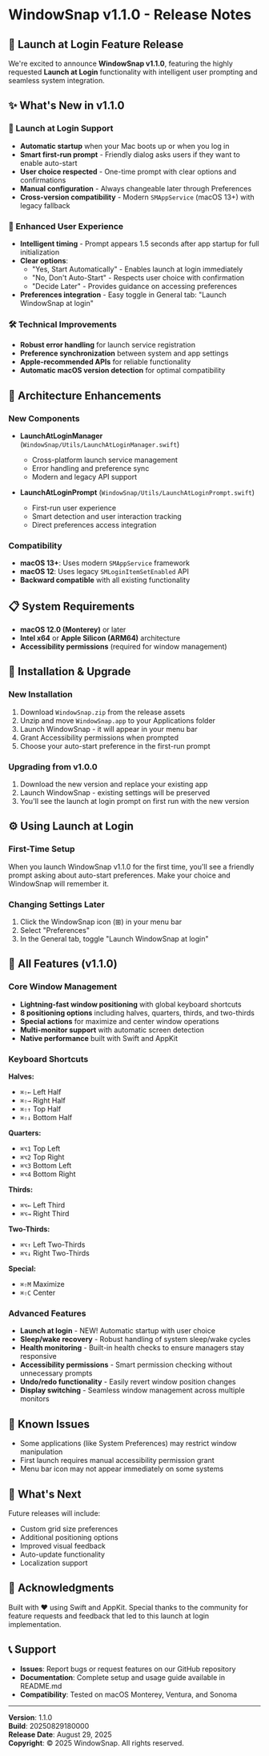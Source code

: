 # WindowSnap v1.1.0 - Release Notes

## 🚀 Launch at Login Feature Release

We're excited to announce **WindowSnap v1.1.0**, featuring the highly requested **Launch at Login** functionality with intelligent user prompting and seamless system integration.

## ✨ What's New in v1.1.0

### 🔄 Launch at Login Support
- **Automatic startup** when your Mac boots up or when you log in
- **Smart first-run prompt** - Friendly dialog asks users if they want to enable auto-start
- **User choice respected** - One-time prompt with clear options and confirmations
- **Manual configuration** - Always changeable later through Preferences
- **Cross-version compatibility** - Modern `SMAppService` (macOS 13+) with legacy fallback

### 🎯 Enhanced User Experience
- **Intelligent timing** - Prompt appears 1.5 seconds after app startup for full initialization
- **Clear options**: 
  - "Yes, Start Automatically" - Enables launch at login immediately
  - "No, Don't Auto-Start" - Respects user choice with confirmation
  - "Decide Later" - Provides guidance on accessing preferences
- **Preferences integration** - Easy toggle in General tab: "Launch WindowSnap at login"

### 🛠 Technical Improvements
- **Robust error handling** for launch service registration
- **Preference synchronization** between system and app settings
- **Apple-recommended APIs** for reliable functionality
- **Automatic macOS version detection** for optimal compatibility

## 🔧 Architecture Enhancements

### New Components
- **LaunchAtLoginManager** (`WindowSnap/Utils/LaunchAtLoginManager.swift`)
  - Cross-platform launch service management
  - Error handling and preference sync
  - Modern and legacy API support

- **LaunchAtLoginPrompt** (`WindowSnap/Utils/LaunchAtLoginPrompt.swift`)
  - First-run user experience
  - Smart detection and user interaction tracking
  - Direct preferences access integration

### Compatibility
- **macOS 13+**: Uses modern `SMAppService` framework
- **macOS 12**: Uses legacy `SMLoginItemSetEnabled` API
- **Backward compatible** with all existing functionality

## 📋 System Requirements

- **macOS 12.0 (Monterey)** or later
- **Intel x64** or **Apple Silicon (ARM64)** architecture
- **Accessibility permissions** (required for window management)

## 🚀 Installation & Upgrade

### New Installation
1. Download `WindowSnap.zip` from the release assets
2. Unzip and move `WindowSnap.app` to your Applications folder
3. Launch WindowSnap - it will appear in your menu bar
4. Grant Accessibility permissions when prompted
5. Choose your auto-start preference in the first-run prompt

### Upgrading from v1.0.0
1. Download the new version and replace your existing app
2. Launch WindowSnap - existing settings will be preserved
3. You'll see the launch at login prompt on first run with the new version

## ⚙️ Using Launch at Login

### First-Time Setup
When you launch WindowSnap v1.1.0 for the first time, you'll see a friendly prompt asking about auto-start preferences. Make your choice and WindowSnap will remember it.

### Changing Settings Later
1. Click the WindowSnap icon (⊞) in your menu bar
2. Select "Preferences"
3. In the General tab, toggle "Launch WindowSnap at login"

## 📖 All Features (v1.1.0)

### Core Window Management
- **Lightning-fast window positioning** with global keyboard shortcuts
- **8 positioning options** including halves, quarters, thirds, and two-thirds
- **Special actions** for maximize and center window operations
- **Multi-monitor support** with automatic screen detection
- **Native performance** built with Swift and AppKit

### Keyboard Shortcuts
**Halves:**
- `⌘⇧←` Left Half
- `⌘⇧→` Right Half  
- `⌘⇧↑` Top Half
- `⌘⇧↓` Bottom Half

**Quarters:**
- `⌘⌥1` Top Left
- `⌘⌥2` Top Right
- `⌘⌥3` Bottom Left
- `⌘⌥4` Bottom Right

**Thirds:**
- `⌘⌥←` Left Third
- `⌘⌥→` Right Third

**Two-Thirds:**
- `⌘⌥↑` Left Two-Thirds
- `⌘⌥↓` Right Two-Thirds

**Special:**
- `⌘⇧M` Maximize
- `⌘⇧C` Center

### Advanced Features
- **Launch at login** - NEW! Automatic startup with user choice
- **Sleep/wake recovery** - Robust handling of system sleep/wake cycles
- **Health monitoring** - Built-in health checks to ensure managers stay responsive
- **Accessibility permissions** - Smart permission checking without unnecessary prompts
- **Undo/redo functionality** - Easily revert window position changes
- **Display switching** - Seamless window management across multiple monitors

## 🐛 Known Issues

- Some applications (like System Preferences) may restrict window manipulation
- First launch requires manual accessibility permission grant
- Menu bar icon may not appear immediately on some systems

## 🔮 What's Next

Future releases will include:
- Custom grid size preferences
- Additional positioning options
- Improved visual feedback
- Auto-update functionality
- Localization support

## 🙏 Acknowledgments

Built with ❤️ using Swift and AppKit. Special thanks to the community for feature requests and feedback that led to this launch at login implementation.

## 📞 Support

- **Issues**: Report bugs or request features on our GitHub repository
- **Documentation**: Complete setup and usage guide available in README.md
- **Compatibility**: Tested on macOS Monterey, Ventura, and Sonoma

---

**Version**: 1.1.0  
**Build**: 20250829180000  
**Release Date**: August 29, 2025  
**Copyright**: © 2025 WindowSnap. All rights reserved.
